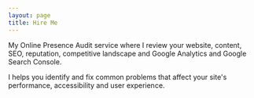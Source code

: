 ```yaml
---
layout: page
title: Hire Me
---
```


My Online Presence Audit service where I review your website, content, SEO, reputation, competitive landscape and Google Analytics and Google Search Console.

I helps you identify and fix common problems that affect your site's performance, accessibility and user experience.


